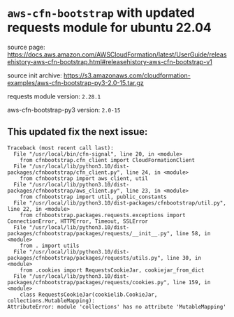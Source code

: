 # `aws-cfn-bootstrap` with updated requests module for ubuntu 22.04
source page: https://docs.aws.amazon.com/AWSCloudFormation/latest/UserGuide/releasehistory-aws-cfn-bootstrap.html#releasehistory-aws-cfn-bootstrap-v1

source init archive: https://s3.amazonaws.com/cloudformation-examples/aws-cfn-bootstrap-py3-2.0-15.tar.gz

requests module version: `2.28.1`

aws-cfn-bootstrap-py3 version: `2.0-15`


## This updated fix the next issue:

```
Traceback (most recent call last):
  File "/usr/local/bin/cfn-signal", line 20, in <module>
    from cfnbootstrap.cfn_client import CloudFormationClient
  File "/usr/local/lib/python3.10/dist-packages/cfnbootstrap/cfn_client.py", line 24, in <module>
    from cfnbootstrap import aws_client, util
  File "/usr/local/lib/python3.10/dist-packages/cfnbootstrap/aws_client.py", line 23, in <module>
    from cfnbootstrap import util, public_constants
  File "/usr/local/lib/python3.10/dist-packages/cfnbootstrap/util.py", line 22, in <module>
    from cfnbootstrap.packages.requests.exceptions import ConnectionError, HTTPError, Timeout, SSLError
  File "/usr/local/lib/python3.10/dist-packages/cfnbootstrap/packages/requests/__init__.py", line 58, in <module>
    from . import utils
  File "/usr/local/lib/python3.10/dist-packages/cfnbootstrap/packages/requests/utils.py", line 30, in <module>
    from .cookies import RequestsCookieJar, cookiejar_from_dict
  File "/usr/local/lib/python3.10/dist-packages/cfnbootstrap/packages/requests/cookies.py", line 159, in <module>
    class RequestsCookieJar(cookielib.CookieJar, collections.MutableMapping):
AttributeError: module 'collections' has no attribute 'MutableMapping'
```
